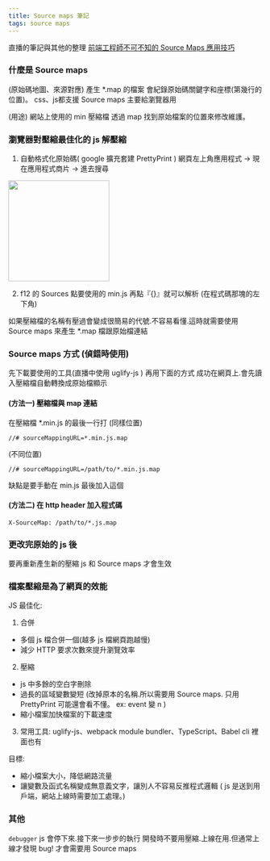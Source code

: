 ```yaml
---
title: Source maps 筆記
tags: source maps
---
```

直播的筆記與其他的整理
[前端工程師不可不知的 Source Maps 應用技巧](https://www.facebook.com/will.fans/videos/1834092806619855)

### 什麼是 Source maps 
(原始碼地圖、來源對應)
產生 *.map 的檔案<!--more-->
會紀錄原始碼關鍵字和座標(第幾行的位置)。
css、js都支援 Source maps
主要給瀏覽器用 

(用途)
網站上使用的 min 壓縮檔
透過 map 找到原始檔案的位置來修改維護。

### 瀏覽器對壓縮最佳化的 js 解壓縮
1. 自動格式化原始碼( google 擴充套建 PrettyPrint )
網頁左上角應用程式 -> 現在應用程式商片 -> 進去搜尋
<img src="https://lh3.googleusercontent.com/xGYFnx7QNmqWf63dEKrBHPTdhKK49dLYKmo376aiN4-fM0lR_0lxiXtJrFZOVjFzhuWN8HuasA=w440-h280-e365" width="200px">

2. f12 的 Sources 點要使用的 min.js 
再點『{}』就可以解析 (在程式碼那塊的左下角)

如果壓縮檔的名稱有壓過會變成很簡易的代號.不容易看懂.這時就需要使用 Source maps 來產生 *.map 檔跟原始檔連結

### Source maps 方式 (偵錯時使用)
先下載要使用的工具(直播中使用 uglify-js )
再用下面的方式
成功在網頁上.會先讀入壓縮檔自動轉換成原始檔顯示

#### (方法一) 壓縮檔與 map 連結
在壓縮檔 *.min.js 的最後一行打
(同樣位置)
```
//# sourceMappingURL=*.min.js.map
```
(不同位置)
```
//# sourceMappingURL=/path/to/*.min.js.map
```
缺點是要手動在 min.js 最後加入這個

#### (方法二) 在 http header 加入程式碼
```
X-SourceMap: /path/to/*.js.map
```

### 更改完原始的 js 後
要再重新產生新的壓縮 js 和 Source maps 才會生效

### 檔案壓縮是為了網頁的效能
JS 最佳化:
1. 合併
  - 多個 js 檔合併一個(越多 js 檔網頁跑越慢)
  - 減少 HTTP 要求次數來提升瀏覽效率
2. 壓縮
  - js 中多餘的空白字刪除
  - 過長的區域變數變短
  (改掉原本的名稱.所以需要用 Source maps. 只用 PrettyPrint 可能還會看不懂。 ex: event 變 n )
  - 縮小檔案加快檔案的下載速度
3. 常用工具: uglify-js、webpack module bundler、TypeScript、Babel
cli 裡面也有

目標:
- 縮小檔案大小，降低網路流量
- 讓變數及函式名稱變成無意義文字，讓別人不容易反推程式邏輯
( js 是送到用戶端，網站上線時需要加工處理。)

### 其他
```debugger``` js 會停下來.接下來一步步的執行
開發時不要用壓縮.上線在用.但通常上線才發現 bug!
才會需要用 Source maps